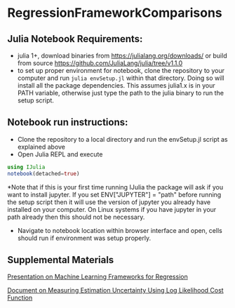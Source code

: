 # RegressionFrameworkComparisons

## Julia Notebook Requirements:
- julia 1+, download binaries from https://julialang.org/downloads/ or build from source https://github.com/JuliaLang/julia/tree/v1.1.0
- to set up proper environment for notebook, clone the repository to your computer and run `julia envSetup.jl` within that directory.  Doing so will install all the package dependencies.  This assumes julia1.x is in your PATH variable, otherwise just type the path to the julia binary to run the setup script.

## Notebook run instructions:
- Clone the repository to a local directory and run the envSetup.jl script as explained above
- Open Julia REPL and execute
```julia
using IJulia
notebook(detached=true)
```
*Note that if this is your first time running IJulia the package will ask if you want to install jupyter.  If you set ENV["JUPYTER"] = "path" before running the setup script then it will use the version of jupyter you already have installed on your computer.  On Linux systems if you have jupyter in your path already then this should not be necessary.

- Navigate to notebook location within browser interface and open, cells should run if environment was setup properly.

## Supplemental Materials
[Presentation on Machine Learning Frameworks for Regression](https://docs.google.com/presentation/d/1OKBLcoZZ4BLgC-uGO7ok5Tfil8Uw0W_FBoDEUw59kT4/edit?usp=sharing)

[Document on Measuring Estimation Uncertainty Using Log Likelihood Cost Function](https://docs.google.com/document/d/1odQX81f04KFCcqdplzjVbyVvRZqu-IW8WpHk4U5sgb0/edit?usp=sharing)
